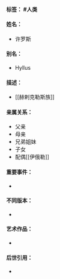 #### 标签： #人类
#### 姓名：
- 许罗斯
#### 别名：
- Hyllus
#### 描述：
- [[赫剌克勒斯族]]
#### 亲属关系：
- 父亲
- 母亲
- 兄弟姐妹
- 子女
- 配偶[[伊俄勒]]
#### 重要事件：
- 
#### 不同版本：
- 
#### 艺术作品：
- 
#### 后世引用：
- 
